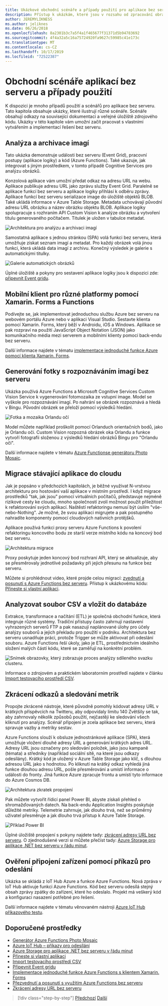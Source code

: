 ```yaml
---
title: Ukázkové obchodní scénáře a případy použití pro aplikace bez serveru
description: Přístup k ukázkám, které jsou v rozsahu od zpracování obrazu do mobilních back-endu a ETL, se naučí bez serveru s praktickým přístupem.
author: JEREMYLIKNESS
ms.author: jeliknes
ms.date: 06/26/2018
ms.openlocfilehash: 8a2301b3c7a5f4a1f465677f31371d5b94783692
ms.sourcegitcommit: 4f4a32a5c16a75724920fa9627c59985c41e173c
ms.translationtype: MT
ms.contentlocale: cs-CZ
ms.lasthandoff: 10/17/2019
ms.locfileid: "72522387"
---
```

# <a name="serverless-business-scenarios-and-use-cases"></a>Obchodní scénáře aplikací bez serveru a případy použití

K dispozici je mnoho případů použití a scénářů pro aplikace bez serveru. Tato kapitola obsahuje ukázky, které ilustrují různé scénáře. Scénáře obsahují odkazy na související dokumentaci a veřejné úložiště zdrojového kódu. Ukázky v této kapitole vám umožní začít pracovat s vlastními vytvářením a implementací řešení bez serveru.

## <a name="analyze-and-archive-images"></a>Analýza a archivace imagí

Tato ukázka demonstruje události bez serveru (Event Grid), pracovní postupy (aplikace logiky) a kód (Azure Functions). Také ukazuje, jak integrovat s jiným prostředkem, v tomto případě Cognitive Services pro analýzu obrázků.

Konzolová aplikace vám umožní předat odkaz na adresu URL na webu. Aplikace publikuje adresu URL jako zprávu služby Event Grid. Paralelně se aplikace funkcí bez serveru a aplikace logiky přihlásí k odběru zprávy. Aplikace funkcí bez serveru serializace image do úložiště objektů BLOB. Také ukládá informace v Azure Table Storage. Metadata uchovávají původní adresu URL obrázku a název obrázku objektu BLOB. Aplikace logiky spolupracuje s rozhraním API Custom Vision k analýze obrázku a vytvoření titulu generovaného počítačem. Titulek je uložen v tabulce metadat.

![Architektura pro analýzu a archivaci imagí](./media/image-processing-example.png)

Samostatná aplikace s jednou stránkou (SPA) volá funkci bez serveru, která umožňuje získat seznam imagí a metadat. Pro každý obrázek volá jinou funkci, která ukládá data imagí z archivu. Konečný výsledek je galerie s automatickými titulky.

![Galerie automatických obrázků](./media/automated-image-gallery.png)

Úplné úložiště a pokyny pro sestavení aplikace logiky jsou k dispozici zde: [připevnit Event gridu](https://github.com/JeremyLikness/Event-Grid-Glue).

## <a name="cross-platform-mobile-client-using-xamarinforms-and-functions"></a>Mobilní klient pro různé platformy pomocí Xamarin. Forms a Functions

Podívejte se, jak implementovat jednoduchou službu Azure bez serveru na webovém portálu Azure nebo v aplikaci Visual Studio. Sestavte klienta pomocí Xamarin. Forms, který běží v Androidu, iOS a Windows. Aplikace se pak rozpraví na použití JavaScript Object Notation (JSON) jako komunikačního média mezi serverem a mobilními klienty pomocí back-endu bez serveru.

Další informace najdete v tématu [implementace jednoduché funkce Azure pomocí klienta Xamarin. Forms](https://azure.microsoft.com/resources/samples/functions-xamarin-getting-started/).

## <a name="generate-a-photo-mosaic-with-serverless-image-recognition"></a>Generování fotky s rozpoznáváním imagí bez serveru

Ukázka používá Azure Functions a Microsoft Cognitive Services Custom Vision Service k vygenerování fotomozaika ze vstupní image. Model se vyškole pro rozpoznávání imagí. Po nahrání se obrázek rozpoznává a hledá v Bingu. Původní obrázek se přeloží pomocí výsledků hledání.

![Fotka a mozaika Orlandu očí](./media/orlando-eye-both.png)

Model můžete například proškolit pomocí Orlanduch orientačních bodů, jako je Orlandu oči. Custom Vision rozpozná obrázek oka Orlandu a funkce vytvoří fotografii složenou z výsledků hledání obrázků Bingu pro "Orlandu oči".

Další informace najdete v tématu [Azure Functionse generátoru Photo Mosaic](https://azure.microsoft.com/resources/samples/functions-dotnet-photo-mosaic/).

## <a name="migrate-an-existing-application-to-the-cloud"></a>Migrace stávající aplikace do cloudu

Jak je popsáno v předchozích kapitolách, je běžné využívat N-vrstvou architekturu pro hostování vaší aplikace v místním prostředí. I když migrace prostředků "tak, jak jsou" pomocí virtuálních počítačů, představuje nejméně rizikové cesty ke cloudu, mnoho společností zvolí možnost použít příležitost k refaktorování svých aplikací. Naštěstí refaktoringu nemusí být úsilím "vše-nebo-Nothing". Je možné, že svou aplikaci migrujete a pak postupného nahradíte komponenty pomocí cloudových nativních protějšků.

Aplikace používá funkci proxy serveru Azure Functions k povolení refaktoringu koncového bodu ze starší verze místního kódu na koncový bod bez serveru.

![Architektura migrace](./media/migration-architecture.png)

Proxy poskytuje jeden koncový bod rozhraní API, který se aktualizuje, aby se přesměrovaly jednotlivé požadavky při jejich přesunu na funkce bez serveru.

Můžete si prohlédnout video, které projde celou migrací: [zvednutí a posunutí s Azure Functions bez serveru](https://channel9.msdn.com/Events/Connect/2017/E102). Přístup k ukázkovému kódu: [Přineste si vlastní aplikaci](https://github.com/JeremyLikness/bring-own-app-connect-17).

## <a name="parse-a-csv-file-and-insert-into-a-database"></a>Analyzovat soubor CSV a vložit do databáze

Extrakce, transformace a načítání (ETL) je společná obchodní funkce, která integruje různé systémy. Tradiční přístupy často zahrnují nastavení vyhrazených serverů FTP a pak nasazují naplánované úlohy pro účely analýzy souborů a jejich překladu pro použití v podniku. Architektura bez serveru usnadňuje práci, protože Trigger se může aktivovat při odeslání souboru. Azure Functions řeší úkoly, jako je ETL, prostřednictvím ideálního složení malých částí kódu, které se zaměřují na konkrétní problém.

![Snímek obrazovky, který zobrazuje proces analýzy sdíleného svazku clusteru.](./media/serverless-business-scenarios/csv-parse-database-import.png)

Informace o zdrojovém a praktickém laboratorním prostředí najdete v článku [Import testovacího prostředí CSV](https://github.com/JeremyLikness/azure-fn-file-process-hol).

## <a name="shorten-links-and-track-metrics"></a>Zkrácení odkazů a sledování metrik

Propojte zkrácené nástroje, které původně pomohly kódovat adresy URL v krátkých příspěvcích na Twitteru, aby odpovídaly limitu 140 Zvětšily se tak, aby zahrnovaly několik způsobů použití, nejčastěji ke sledování všech kliknutí pro analýzy. Scénář připojení je zcela aplikace bez serveru, která spravuje vazby a metriky sestav.

Azure Functions slouží k obsluze jednostránkové aplikace (SPA), která umožňuje vložení dlouhé adresy URL a generování krátkých adres URL. Adresy URL jsou označeny pro sledování položek, jako jsou kampaně (témata) a středníky (například sociální sítě, na které jsou odkazy odesílány). Krátký kód je uložený v Azure Table Storage jako klíč, s dlouhou adresou URL jako s hodnotou. Po kliknutí na krátký odkaz vyhledá jiná funkce dlouhou adresu URL, pošle přesměrování a umístí informace o události do fronty. Jiná funkce Azure zpracuje frontu a umístí tyto informace do Azure Cosmos DB.

![Architektura zkratek propojení](./media/link-shortener-architecture.png)

Pak můžete vytvořit řídicí panel Power BI, abyste získali přehled o shromažďovaných datech. Na back-endu Application Insights poskytuje důležité metriky. Telemetrie zahrnuje, jak dlouho trvá, než se průměrný uživatel přesměruje a jak dlouho trvá přístup k Azure Table Storage.

![Příklad Power BI](./media/power-bi-example.png)

Úplné úložiště propojení s pokyny najdete tady: [zkrácení adresy URL bez serveru](https://github.com/jeremylikness/serverless-url-shortener). O zjednodušené verzi si můžete přečíst tady: [Azure Storage pro aplikace .NET bez serveru v řádu minut](https://devblogs.microsoft.com/aspnet/azure-storage-for-serverless-net-apps-in-minutes/).

## <a name="verify-device-connectivity-using-a-ping"></a>Ověření připojení zařízení pomocí příkazů pro odeslání

Ukázka se skládá z IoT Hub Azure a funkce Azure Functions. Nová zpráva v IoT Hub aktivuje funkci Azure Functions. Kód bez serveru odesílá stejný obsah zprávy zpátky do zařízení, které ho odeslalo. Projekt má veškerý kód a konfiguraci nasazení potřebné pro řešení.

Další informace najdete v tématu věnovaném nástroji [Azure IoT Hub příkazového testu](https://azure.microsoft.com/resources/samples/iot-hub-node-ping/).

## <a name="recommended-resources"></a>Doporučené prostředky

- [Generátor Azure Functions Photo Mosaic](https://azure.microsoft.com/resources/samples/functions-dotnet-photo-mosaic/)
- [Azure IoT Hub – příkazy pro odesílání](https://azure.microsoft.com/resources/samples/iot-hub-node-ping/)
- [Azure Storage pro aplikace .NET bez serveru v řádu minut](https://devblogs.microsoft.com/aspnet/azure-storage-for-serverless-net-apps-in-minutes/)
- [Přineste si vlastní aplikaci](https://github.com/JeremyLikness/bring-own-app-connect-17)
- [Import testovacího prostředí CSV](https://github.com/JeremyLikness/azure-fn-file-process-hol)
- [Připevnit Event gridu](https://github.com/JeremyLikness/Event-Grid-Glue)
- [Implementace jednoduché funkce Azure Functions s klientem Xamarin. Forms](https://azure.microsoft.com/resources/samples/functions-xamarin-getting-started/)
- [Přezvednutí a posunutí s využitím Azure Functions bez serveru](https://channel9.msdn.com/Events/Connect/2017/E102)
- [Zkrácení adresy URL bez serveru](https://github.com/jeremylikness/serverless-url-shortener)

>[!div class="step-by-step"]
>[Předchozí](orchestration-patterns.md)
>[Další](serverless-conclusion.md)
